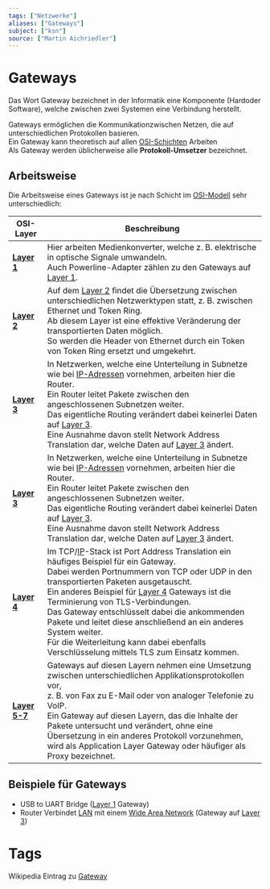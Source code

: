 ```yaml
---
tags: ["Netzwerke"]
aliases: ["Gateways"]
subject: ["ksn"]
source: ["Martin Aichriedler"]
---
```


# Gateways

Das Wort Gateway bezeichnet in der Informatik eine Komponente (Hardoder Software), welche zwischen zwei Systemen eine Verbindung herstellt.

Gateways ermöglichen die Kommunikationzwischen Netzen, die auf unterschiedlichen Protokollen basieren.  
Ein Gateway kann theoretisch auf allen [OSI-Schichten](OSI-Modell.md) Arbeiten  
Als Gateway werden üblicherweise alle **Protokoll-Umsetzer** bezeichnet.

## Arbeitsweise

Die Arbeitsweise eines Gateways ist je nach Schicht im [OSI-Modell](OSI-Modell.md) sehr unterschiedlich:

| OSI-Layer                               | Beschreibung                                                                                                                                                                                                                                                                                                                                                                                                                                                                                                                             |
| --------------------------------------- | ---------------------------------------------------------------------------------------------------------------------------------------------------------------------------------------------------------------------------------------------------------------------------------------------------------------------------------------------------------------------------------------------------------------------------------------------------------------------------------------------------------------------------------------- |
| **[Layer 1](Bit%C3%BCbertragungsschicht.md)** | Hier arbeiten Medienkonverter, welche z. B. elektrische in optische Signale umwandeln.<br> Auch Powerline-Adapter zählen zu den Gateways auf [Layer 1](Bit%C3%BCbertragungsschicht.md).                                                                                                                                                                                                                                                                                                                                                        |
| **[Layer 2](Sicherungsschicht.md)**      | Auf dem [Layer 2](Sicherungsschicht.md) findet die Übersetzung zwischen unterschiedlichen Netzwerktypen statt, z. B. zwischen Ethernet und Token Ring. <br> Ab diesem Layer ist eine effektive Veränderung der transportierten Daten möglich.<br> So werden die Header von Ethernet durch ein Token von Token Ring ersetzt und umgekehrt.                                                                                                                                                                                                 |
| **[Layer 3](Vermittlungsschicht.md)**    | In Netzwerken, welche eine Unterteilung in Subnetze wie bei [IP-Adressen](Internet%20Protocol.md) vornehmen, arbeiten hier die Router.<br>Ein Router leitet Pakete zwischen den angeschlossenen Subnetzen weiter.<br>Das eigentliche Routing verändert dabei keinerlei Daten auf [Layer 3](Vermittlungsschicht.md).<br>Eine Ausnahme davon stellt Network Address Translation dar, welche Daten auf [Layer 3](Vermittlungsschicht.md) ändert.                                                                                                |
| **[Layer 3](Vermittlungsschicht.md)**    | In Netzwerken, welche eine Unterteilung in Subnetze wie bei [IP-Adressen](Internet%20Protocol.md) vornehmen, arbeiten hier die Router.<br>Ein Router leitet Pakete zwischen den angeschlossenen Subnetzen weiter.<br>Das eigentliche Routing verändert dabei keinerlei Daten auf [Layer 3](Vermittlungsschicht.md).<br>Eine Ausnahme davon stellt Network Address Translation dar, welche Daten auf [Layer 3](Vermittlungsschicht.md) ändert.                                                                                                |
| **[Layer 4](Transportschicht.md)**       | Im TCP/[IP](Internet%20Protocol.md)-Stack ist Port Address Translation ein häufiges Beispiel für ein Gateway.<br>Dabei werden Portnummern von TCP oder UDP in den transportierten Paketen ausgetauscht.<br> Ein anderes Beispiel für [Layer 4](Transportschicht.md) Gateways ist die Terminierung von TLS-Verbindungen.<br>Das Gateway entschlüsselt dabei die ankommenden Pakete und leitet diese anschließend an ein anderes System weiter.<br>Für die Weiterleitung kann dabei ebenfalls Verschlüsselung mittels TLS zum Einsatz kommen. |
| **[Layer 5-7](OSI-Modell.md)**                                         | Gateways auf diesen Layern nehmen eine Umsetzung zwischen unterschiedlichen Applikationsprotokollen vor,<br>z. B. von Fax zu E-Mail oder von analoger Telefonie zu VoIP.<br>Ein Gateway auf diesen Layern, das die Inhalte der Pakete untersucht und verändert, ohne eine Übersetzung in ein anderes Protokoll vorzunehmen,<br>wird als Application Layer Gateway oder häufiger als Proxy bezeichnet.                                                                                                                                                                                                                                                                                                                                                                                                                                                                                                                                         |

## Beispiele für Gateways

- USB to UART Bridge ([Layer 1](Bitübertragungsschicht.md) Gateway)
- Router Verbindet [LAN](Local%20Area%20Network.md) mit einem [Wide Area Network](Wide%20Area%20Network.md) (Gateway auf [Layer 3](Vermittlungsschicht.md))

# Tags

Wikipedia Eintrag zu [Gateway](<https://de.wikipedia.org/wiki/Gateway_(Informatik)>)
